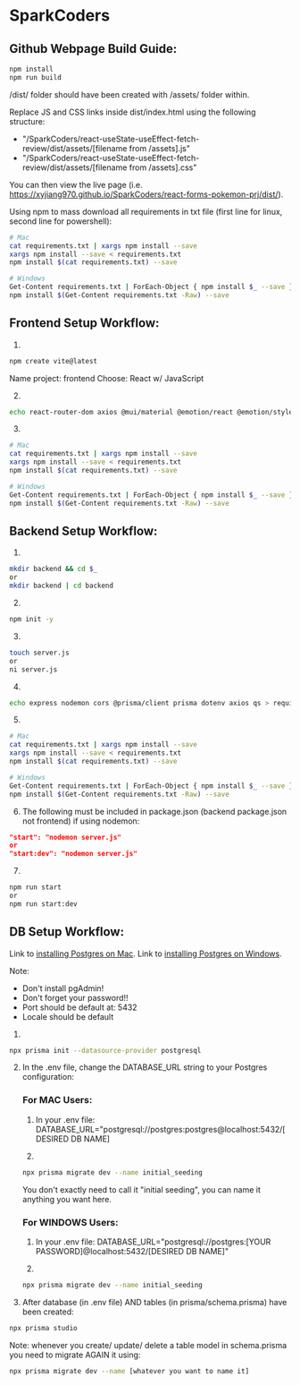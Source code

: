 # SparkCoders

## Github Webpage Build Guide:

```bash
npm install
npm run build
```

/dist/ folder should have been created with /assets/ folder within.

Replace JS and CSS links inside dist/index.html using the following structure:

- "/SparkCoders/react-useState-useEffect-fetch-review/dist/assets/[filename from /assets].js"
- "/SparkCoders/react-useState-useEffect-fetch-review/dist/assets/[filename from /assets].css"

You can then view the live page (i.e. https://xyjiang970.github.io/SparkCoders/react-forms-pokemon-prj/dist/).

Using npm to mass download all requirements in txt file (first line for linux, second line for powershell):

```bash
# Mac
cat requirements.txt | xargs npm install --save
xargs npm install --save < requirements.txt
npm install $(cat requirements.txt) --save

# Windows
Get-Content requirements.txt | ForEach-Object { npm install $_ --save }
npm install $(Get-Content requirements.txt -Raw) --save
```

## Frontend Setup Workflow:

1.

```bash
npm create vite@latest
```

Name project: frontend
Choose: React w/ JavaScript

2.

```bash
echo react-router-dom axios @mui/material @emotion/react @emotion/styled @mui/icons-material qs > requirements.txt
```

3.

```bash
# Mac
cat requirements.txt | xargs npm install --save
xargs npm install --save < requirements.txt
npm install $(cat requirements.txt) --save

# Windows
Get-Content requirements.txt | ForEach-Object { npm install $_ --save }
npm install $(Get-Content requirements.txt -Raw) --save
```

## Backend Setup Workflow:

1.

```bash
mkdir backend && cd $_
or
mkdir backend | cd backend
```

2.

```bash
npm init -y
```

3.

```bash
touch server.js
or
ni server.js
```

4.

```bash
echo express nodemon cors @prisma/client prisma dotenv axios qs > requirements.txt
```

5.

```bash
# Mac
cat requirements.txt | xargs npm install --save
xargs npm install --save < requirements.txt
npm install $(cat requirements.txt) --save

# Windows
Get-Content requirements.txt | ForEach-Object { npm install $_ --save }
npm install $(Get-Content requirements.txt -Raw) --save
```

6.  The following must be included in package.json (backend package.json not frontend) if using nodemon:

```json
"start": "nodemon server.js"
or
"start:dev": "nodemon server.js"
```

7.

```bash
npm run start
or
npm run start:dev
```

## DB Setup Workflow:

Link to [installing Postgres on Mac](https://www.youtube.com/watch?v=wTqosS71Dc4).
Link to [installing Postgres on Windows](https://www.youtube.com/watch?v=HmziePvMwkE).

Note:

- Don't install pgAdmin!
- Don't forget your password!!
- Port should be default at: 5432
- Locale should be default

1.

```bash
npx prisma init --datasource-provider postgresql
```

2. In the .env file, change the DATABASE_URL string to your Postgres configuration:

   ### For MAC Users:

   1. In your .env file:
      DATABASE_URL="postgresql://postgres:postgres@localhost:5432/[DESIRED DB NAME]

   2.

   ```bash
   npx prisma migrate dev --name initial_seeding
   ```

   You don't exactly need to call it "initial seeding", you can name it anything you want here.

   ### For WINDOWS Users:

   1. In your .env file:
      DATABASE_URL="postgresql://postgres:[YOUR PASSWORD]@localhost:5432/[DESIRED DB NAME]"

   2.

   ```bash
   npx prisma migrate dev --name initial_seeding
   ```

3. After database (in .env file) AND tables (in prisma/schema.prisma) have been created:

```bash
npx prisma studio
```

Note: whenever you create/ update/ delete a table model in schema.prisma you need to migrate AGAIN it using:

```bash
npx prisma migrate dev --name [whatever you want to name it]
```
